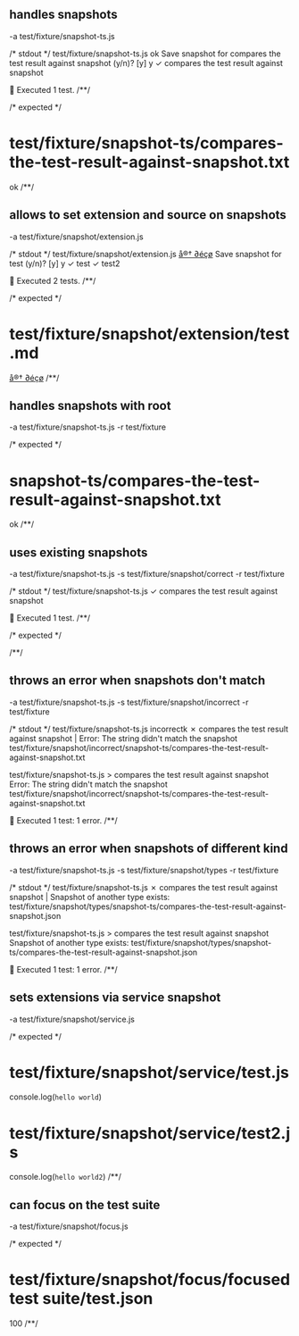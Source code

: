 ## handles snapshots
-a test/fixture/snapshot-ts.js

/* stdout */
 test/fixture/snapshot-ts.js
ok
Save snapshot for compares the test result against snapshot (y/n)? [y] y
  ✓  compares the test result against snapshot

🦅  Executed 1 test.
/**/

/* expected */
# test/fixture/snapshot-ts/compares-the-test-result-against-snapshot.txt

ok
/**/

## allows to set extension and source on snapshots
-a test/fixture/snapshot/extension.js

/* stdout */
 test/fixture/snapshot/extension.js
[å®† ∂éçø](https://artd.eco)
Save snapshot for test (y/n)? [y] y
  ✓  test
  ✓  test2

🦅  Executed 2 tests.
/**/

/* expected */
# test/fixture/snapshot/extension/test.md

[å®† ∂éçø](https://artd.eco)
/**/

## handles snapshots with root
-a test/fixture/snapshot-ts.js -r test/fixture

/* expected */
# snapshot-ts/compares-the-test-result-against-snapshot.txt

ok
/**/

## uses existing snapshots
-a test/fixture/snapshot-ts.js -s test/fixture/snapshot/correct -r test/fixture

/* stdout */
 test/fixture/snapshot-ts.js
  ✓  compares the test result against snapshot

🦅  Executed 1 test.
/**/

/* expected */

/**/

## throws an error when snapshots don't match
-a test/fixture/snapshot-ts.js -s test/fixture/snapshot/incorrect -r test/fixture

/* stdout */
 test/fixture/snapshot-ts.js
incorrectk
  ✗  compares the test result against snapshot
  | Error: The string didn't match the snapshot test/fixture/snapshot/incorrect/snapshot-ts/compares-the-test-result-against-snapshot.txt

test/fixture/snapshot-ts.js > compares the test result against snapshot
  Error: The string didn't match the snapshot test/fixture/snapshot/incorrect/snapshot-ts/compares-the-test-result-against-snapshot.txt

🦅  Executed 1 test: 1 error.
/**/

## throws an error when snapshots of different kind
-a test/fixture/snapshot-ts.js -s test/fixture/snapshot/types -r test/fixture

/* stdout */
 test/fixture/snapshot-ts.js
  ✗  compares the test result against snapshot
  | Snapshot of another type exists: test/fixture/snapshot/types/snapshot-ts/compares-the-test-result-against-snapshot.json

test/fixture/snapshot-ts.js > compares the test result against snapshot
  Snapshot of another type exists: test/fixture/snapshot/types/snapshot-ts/compares-the-test-result-against-snapshot.json

🦅  Executed 1 test: 1 error.
/**/

## sets extensions via service snapshot
-a test/fixture/snapshot/service.js

/* expected */
# test/fixture/snapshot/service/test.js

console.log(`hello world`)

# test/fixture/snapshot/service/test2.js

console.log(`hello world2`)
/**/

## can focus on the test suite
-a test/fixture/snapshot/focus.js

/* expected */
# test/fixture/snapshot/focus/focused test suite/test.json

100
/**/
